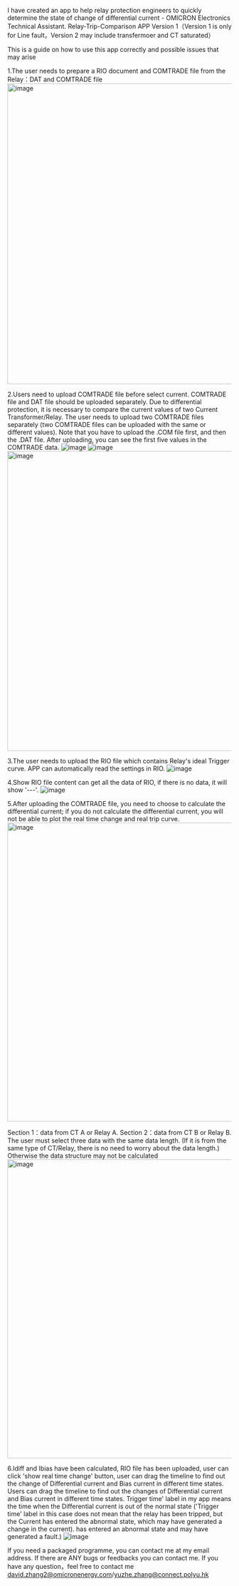 I have created an app to help relay protection engineers to quickly determine the state of change of differential current - OMICRON Electronics Technical Assistant.
Relay-Trip-Comparison APP Version 1（Version 1 is only for Line fault，Version 2 may include transfermoer and CT saturated）

This is a guide on how to use this app correctly and possible issues that may arise


1.The user needs to prepare a RIO document and COMTRADE file from the Relay：DAT and COMTRADE file
<img width="675" alt="image" src="https://github.com/1109David2001/Relay-Trip-Comparison-App/assets/155039981/8cdef3d3-7c22-472c-84d2-17eab438d0d7">

2.Users need to upload COMTRADE file before select current. COMTRADE file and DAT file should be uploaded separately. Due to differential protection, it is necessary to compare the current values of two Current Transformer/Relay. The user needs to upload two COMTRADE files separately (two COMTRADE files can be uploaded with the same or different values). Note that you have to upload the .COM file first, and then the .DAT file. After uploading, you can see the first five values in the COMTRADE data.
![image](https://github.com/1109David2001/Relay-Trip-Comparison-App/assets/155039981/8def43df-096e-4ca5-b740-55acfe1762f0)
![image](https://github.com/1109David2001/Relay-Trip-Comparison-App/assets/155039981/09bfb169-264b-45ac-8758-6465b06731dd)
<img width="673" alt="image" src="https://github.com/1109David2001/Relay-Trip-Comparison-App/assets/155039981/480de834-fc2d-4df6-a35d-0b626a5a0e8a">

3.The user needs to upload the RIO file which contains Relay's ideal Trigger curve. APP can automatically read the settings in RIO.
![image](https://github.com/1109David2001/Relay-Trip-Comparison-App/assets/155039981/aa4b4660-7de7-4959-9aeb-9ad9ff4926ea)

4.Show RIO file content can get all the data of RIO, if there is no data, it will show '---'.
![image](https://github.com/1109David2001/Relay-Trip-Comparison-App/assets/155039981/20e4a4cd-d7a2-43b3-a0ca-34c43f5dc17c)

5.After uploading the COMTRADE file, you need to choose to calculate the differential current; if you do not calculate the differential current, you will not be able to plot the real time change and real trip curve.
<img width="671" alt="image" src="https://github.com/1109David2001/Relay-Trip-Comparison-App/assets/155039981/aa097811-34e7-43a6-a089-a799c5e8bb81">

Section 1：data from CT A or Relay A.  Section 2：data from CT B or Relay B. 
The user must select three data with the same data length. (If it is from the same type of CT/Relay, there is no need to worry about the data length.) Otherwise the data structure may not be calculated
<img width="671" alt="image" src="https://github.com/1109David2001/Relay-Trip-Comparison-App/assets/155039981/8151371a-a965-4a18-b7e4-98e4495adc3b">

6.Idiff and Ibias have been calculated, RIO file has been uploaded, user can click 'show real time change' button, user can drag the timeline to find out the change of Differential current and Bias current in different time states. Users can drag the timeline to find out the changes of Differential current and Bias current in different time states. Trigger time' label in my app means the time when the Differential current is out of the normal state ('Trigger time' label in this case does not mean that the relay has been tripped, but the Current has entered the abnormal state, which may have generated a change in the current). has entered an abnormal state and may have generated a fault.)
![image](https://github.com/1109David2001/Relay-Trip-Comparison-App/assets/155039981/3787fab6-be5e-4100-b166-6b542620a9c6)

If you need a packaged programme, you can contact me at my email address. If there are ANY bugs or feedbacks you can contact me.
If you have any question，feel free to contact me david.zhang2@omicronenergy.com/yuzhe.zhang@connect.polyu.hk


